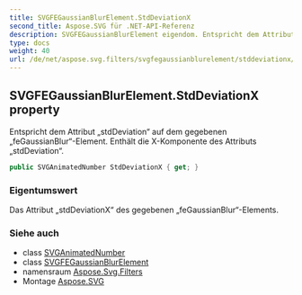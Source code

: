 ```yaml
---
title: SVGFEGaussianBlurElement.StdDeviationX
second_title: Aspose.SVG für .NET-API-Referenz
description: SVGFEGaussianBlurElement eigendom. Entspricht dem Attribut stdDeviation auf dem gegebenen feGaussianBlurElement. Enthält die XKomponente des Attributs stdDeviation.
type: docs
weight: 40
url: /de/net/aspose.svg.filters/svgfegaussianblurelement/stddeviationx/
---
```

## SVGFEGaussianBlurElement.StdDeviationX property

Entspricht dem Attribut „stdDeviation“ auf dem gegebenen „feGaussianBlur“-Element. Enthält die X-Komponente des Attributs „stdDeviation“.

```csharp
public SVGAnimatedNumber StdDeviationX { get; }
```

### Eigentumswert

Das Attribut „stdDeviationX“ des gegebenen „feGaussianBlur“-Elements.

### Siehe auch

* class [SVGAnimatedNumber](../../../aspose.svg.datatypes/svganimatednumber/)
* class [SVGFEGaussianBlurElement](../)
* namensraum [Aspose.Svg.Filters](../../svgfegaussianblurelement/)
* Montage [Aspose.SVG](../../../)


